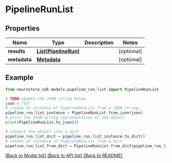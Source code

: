 # PipelineRunList


## Properties

Name | Type | Description | Notes
------------ | ------------- | ------------- | -------------
**results** | [**List[PipelineRun]**](PipelineRun.md) |  | [optional] 
**metadata** | [**Metadata**](Metadata.md) |  | [optional] 

## Example

```python
from neurostore_sdk.models.pipeline_run_list import PipelineRunList

# TODO update the JSON string below
json = "{}"
# create an instance of PipelineRunList from a JSON string
pipeline_run_list_instance = PipelineRunList.from_json(json)
# print the JSON string representation of the object
print(PipelineRunList.to_json())

# convert the object into a dict
pipeline_run_list_dict = pipeline_run_list_instance.to_dict()
# create an instance of PipelineRunList from a dict
pipeline_run_list_from_dict = PipelineRunList.from_dict(pipeline_run_list_dict)
```
[[Back to Model list]](../README.md#documentation-for-models) [[Back to API list]](../README.md#documentation-for-api-endpoints) [[Back to README]](../README.md)


